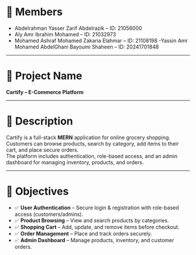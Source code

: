 # 👥 Members
- Abdelrahman Yasser Zarif Abdelrazik
 – ID: 21056000
- Aly Amr Ibrahim Mohamed – ID: 21032973
- Mohamed Ashraf Mohamed Zakaria Elahmar – ID: 21108198
-Yassin Amr Mohamed AbdelGhani Bayoumi Shaheen – ID: 20241701848

---

# 🛒 Project Name
**Cartify – E-Commerce Platform**  

---

# 📖 Description
Cartify is a full-stack **MERN** application for online grocery shopping.  
Customers can browse products, search by category, add items to their cart, and place secure orders.  
The platform includes authentication, role-based access, and an admin dashboard for managing inventory, products, and orders.  

---

# 🎯 Objectives
- ✅ **User Authentication** – Secure login & registration with role-based access (customers/admins).  
- ✅ **Product Browsing** – View and search products by categories.  
- ✅ **Shopping Cart** – Add, update, and remove items before checkout.  
- ✅ **Order Management** – Place and track orders securely.  
- ✅ **Admin Dashboard** – Manage products, inventory, and customer orders.  
